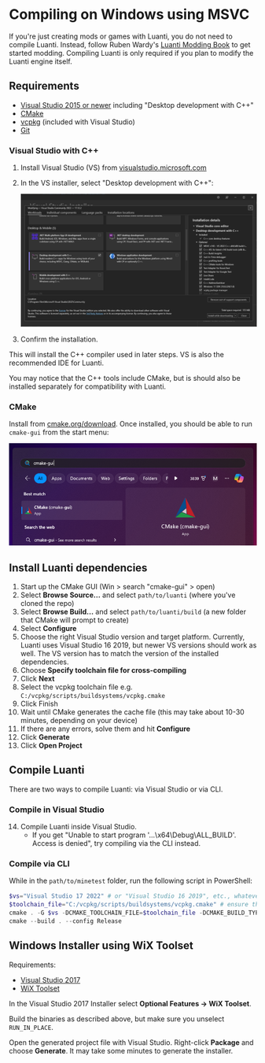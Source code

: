 # Compiling on Windows using MSVC

If you're just creating mods or games with Luanti, you do not need to compile Luanti. Instead, follow Ruben Wardy's [Luanti Modding Book](https://rubenwardy.gitlab.io/minetest_modding_book) to get started modding. Compiling Luanti is only required if you plan to modify the Luanti engine itself.

## Requirements

-   [Visual Studio 2015 or newer](https://visualstudio.microsoft.com) including 
"Desktop development with C++"
-   [CMake](https://cmake.org/download/)
-   [vcpkg](https://github.com/Microsoft/vcpkg) (included with Visual Studio)
-   [Git](https://git-scm.com/downloads)

### Visual Studio with C++

1. Install Visual Studio (VS) from [visualstudio.microsoft.com](https://visualstudio.microsoft.com)
1. In the VS installer, select "Desktop development with C++":

    ![VS installer showing desktop development with C++ selected](assets/vs-installer.png)
1. Confirm the installation.

This will install the C++ compiler used in later steps. VS is also the recommended IDE for Luanti.

You may notice that the C++ tools include CMake, but is should also be installed separately for compatibility with Luanti.

### CMake

Install from [cmake.org/download](https://cmake.org/download/). Once installed, you should be able to run `cmake-gui` from the start menu:

![cmake-gui in Windows start menu shows app result](./assets/cmake-gui-search.png)

<!-- 
### vcpkg

vcpkg is a package manager for C++.

```powershell
cd /c # Install vcpkg at any path without spaces in it, see below for details
git clone https://github.com/microsoft/vcpkg.git
cd vcpkg
./bootstrap-vcpkg.sh
```

Find `path/to/vcpkg/buildsystems/vcpkg.cmake` to confirm vcpkg is ready to use.

> For more details, [follow the vcpkg installation guide](https://learn.microsoft.com/en-us/vcpkg/get_started/get-started#1---set-up-vcpkg)

It is highly recommended to install vcpkg at a path without spaces in it for compatibility with  Luanti.

```
"C:\Program Files\vcpkg\vcpkg.exe" # bad, may have issues
"C:\vcpkg\vcpkg.exe" # good, no spaces means fewer problems
```

If spaces are present, when trying to compile Luanti, you may see errors like:

```
libtool:   error: 'Files/vcpkg/buildtrees/libiconv/x64-windows-dbg/lib/libcharset.la' is not a directory
```
-->

<!-- todo check if this is necessary
## Compiling and installing the dependencies

After you successfully built vcpkg you can easily install the required libraries:

```powershell
vcpkg install zlib zstd curl[winssl] openal-soft libvorbis libogg libjpeg-turbo sqlite3 freetype luajit gmp jsoncpp gettext[tools] sdl2 --triplet x64-windows
```

This command takes about 10-30 minutes to complete, depending on your device.

-   `curl` is highly recommended, as it's required to read the serverlist; `curl[winssl]` is required to use the content store.
-   `openal-soft`, `libvorbis` and `libogg` are optional, but required to use sound.
-   `luajit` is optional, it replaces the integrated Lua interpreter with a faster just-in-time interpreter.
-   `gmp` and `jsoncpp` are optional, otherwise the bundled versions will be compiled
-   `gettext` is optional, but required to use translations.

There are other optional libraries, but we don't test if they can build and link correctly.

Use `--triplet` to specify the target triplet, e.g. `x64-windows` or `x86-windows`.
-->

## Install Luanti dependencies

1. Start up the CMake GUI (Win > search "cmake-gui" > open)
2. Select **Browse Source...** and select `path/to/luanti` (where you've cloned the repo)
3. Select **Browse Build...** and select `path/to/luanti/build` (a new folder that CMake will prompt to create)
4. Select **Configure**
5. Choose the right Visual Studio version and target platform. Currently, Luanti uses Visual Studio 16 2019, but newer VS versions should work as well. The VS version has to match the version of the installed dependencies.
6. Choose **Specify toolchain file for cross-compiling**
7. Click **Next**
8. Select the vcpkg toolchain file e.g. `C:/vcpkg/scripts/buildsystems/vcpkg.cmake`
9. Click Finish
10. Wait until CMake generates the cache file (this may take about 10-30 minutes, depending on your device)
11. If there are any errors, solve them and hit **Configure**
12. Click **Generate**
13. Click **Open Project**

## Compile Luanti

There are two ways to compile Luanti: via Visual Studio or via CLI.

### Compile in Visual Studio

14. Compile Luanti inside Visual Studio.
    -   If you get "Unable to start program '...\x64\Debug\ALL_BUILD'. Access is denied", try compiling via the CLI instead.

### Compile via CLI

While in the `path/to/minetest` folder, run the following script in PowerShell:

```powershell
$vs="Visual Studio 17 2022" # or "Visual Studio 16 2019", etc., whatever matches your system
$toolchain_file="C:/vcpkg/scripts/buildsystems/vcpkg.cmake" # ensure this path is correct
cmake . -G $vs -DCMAKE_TOOLCHAIN_FILE=$toolchain_file -DCMAKE_BUILD_TYPE=Release -DENABLE_CURSES=OFF
cmake --build . --config Release
```

## Windows Installer using WiX Toolset

Requirements:

-   [Visual Studio 2017](https://visualstudio.microsoft.com/)
-   [WiX Toolset](https://wixtoolset.org/)

In the Visual Studio 2017 Installer select **Optional Features -> WiX Toolset**.

Build the binaries as described above, but make sure you unselect `RUN_IN_PLACE`.

Open the generated project file with Visual Studio. Right-click **Package** and choose **Generate**.
It may take some minutes to generate the installer.
